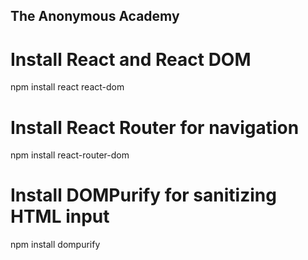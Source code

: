 ## The Anonymous Academy

# Install React and React DOM
npm install react react-dom

# Install React Router for navigation
npm install react-router-dom

# Install DOMPurify for sanitizing HTML input
npm install dompurify
